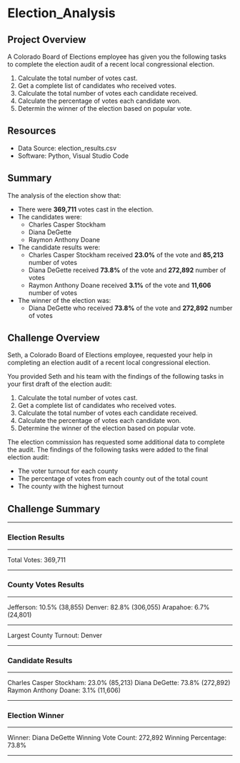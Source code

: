 # Election_Analysis
## Project Overview
A Colorado Board of Elections employee has given you the following tasks to complete the 
election audit of a recent local congressional election.

1. Calculate the total number of votes cast.
2. Get a complete list of candidates who received votes.
3. Calculate the total number of votes each candidate received.
4. Calculate the percentage of votes each candidate won.
5. Determin the winner of the election based on popular vote.

## Resources
* Data Source: election_results.csv
* Software: Python, Visual Studio Code

## Summary
The analysis of the election show that:
* There were **369,711** votes cast in the election.
* The candidates were:
   * Charles Casper Stockham
   * Diana DeGette
   * Raymon Anthony Doane
* The candidate results were:
   * Charles Casper Stockham received **23.0%** of the vote and **85,213** number of votes
   * Diana DeGette received **73.8%** of the vote and **272,892** number of votes
   * Raymon Anthony Doane received **3.1%** of the vote and **11,606** number of votes
* The winner of the election was:
   * Diana DeGette who received **73.8%** of the vote and **272,892** number of votes
   
## Challenge Overview
Seth, a Colorado Board of Elections employee, requested your help in completing an election audit of a recent local congressional election.

You provided Seth and his team with the findings of the following tasks in your first draft of the election audit:

1. Calculate the total number of votes cast. 
2. Get a complete list of candidates who received votes. 
3. Calculate the total number of votes each candidate received. 
4. Calculate the percentage of votes each candidate won. 
5. Determine the winner of the election based on popular vote.

The election commission has requested some additional data to complete the audit. 
The findings of the following tasks were added to the final election audit:
  * The voter turnout for each county
  * The percentage of votes from each county out of the total count
  * The county with the highest turnout

## Challenge Summary
___
### Election Results
___
Total Votes: 369,711
___
### County Votes Results
___
Jefferson: 10.5% (38,855)
Denver: 82.8% (306,055)
Arapahoe: 6.7% (24,801)
___
Largest County Turnout: Denver
___
### Candidate Results
___
Charles Casper Stockham: 23.0% (85,213)
Diana DeGette: 73.8% (272,892)
Raymon Anthony Doane: 3.1% (11,606)
___
### Election Winner
___
Winner: Diana DeGette
Winning Vote Count: 272,892
Winning Percentage: 73.8%
___



